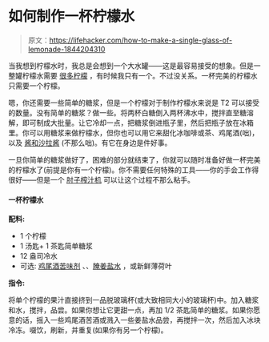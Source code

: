 # 如何制作一杯柠檬水

> 原文：<https://lifehacker.com/how-to-make-a-single-glass-of-lemonade-1844204310>

当我想到柠檬水时，我总是会想到一个大水罐——这是最容易接受的想象。但是一整罐柠檬水需要 [很多柠檬](https://lifehacker.com/always-buy-lemons-1841789414) ，有时候我只有一个。不过没关系。一杯完美的柠檬水只需要一个柠檬。



嗯，你还需要一些简单的糖浆，但是一个柠檬对于制作柠檬水来说是 T2 可以接受的数量。没有简单的糖浆？做一些。将两杯白糖倒入两杯沸水中，搅拌直至糖溶解，即可制成大批量。让它冷却一点，把糖浆倒进瓶子里，然后把瓶子放在冰箱里。你可以用糖浆来做柠檬水，但你也可以用它来甜化冰咖啡或茶、鸡尾酒(咄)，以及 [酱和沙拉酱](https://skillet.lifehacker.com/make-cocktail-syrups-even-if-you-dont-drink-cocktails-1841912429) (不那么咄)。有它在身边是件好事。

一旦你简单的糖浆做好了，困难的部分就结束了，你就可以随时准备好做一杯完美的柠檬水了(前提是你有一个柠檬)。你不需要任何特殊的工具——你的手会工作得很好——但是一个 [肘子榨汁机](https://skillet.lifehacker.com/you-probably-need-an-elbow-juicer-1834481830) 可以让这个过程不那么粘手。

#### 一杯柠檬水

**配料:**

*   1 个柠檬
*   1 汤匙+ 1 茶匙简单糖浆
*   12 盎司冷水
*   可选: [鸡尾酒苦味剂](https://skillet.lifehacker.com/make-better-lemonade-with-cocktail-bitters-1844039249) 、、[腌姜盐水](https://skillet.lifehacker.com/liven-up-your-lemonade-with-sushi-ginger-brine-1836017448) ，或新鲜薄荷叶

**指令:**

将单个柠檬的果汁直接挤到一品脱玻璃杯(或大致相同大小的玻璃杯)中。加入糖浆和水，搅拌，品尝。如果你想让它更甜一点，再加 1/2 茶匙简单的糖浆。如果你愿意的话，摇入一些鸡尾酒苦酒或溅入一些姜盐水品尝，再搅拌一次，然后加入冰块冷冻。啜饮，刷新，并重复(如果你有另一个柠檬)。